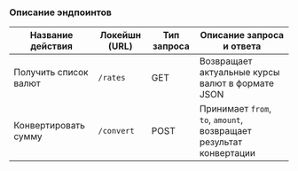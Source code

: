 ### Описание эндпоинтов

| Название действия     | Локейшн (URL) | Тип запроса | Описание запроса и ответа                          |
|------------------------|---------------|-------------|----------------------------------------------------|
| Получить список валют | `/rates`      | GET         | Возвращает актуальные курсы валют в формате JSON   |
| Конвертировать сумму  | `/convert`    | POST        | Принимает `from`, `to`, `amount`, возвращает результат конвертации |

